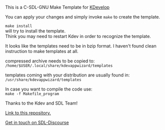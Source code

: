 This is a C-SDL-GNU Make Template for [KDevelop](https://www.kdevelop.org/)

You can apply your changes and simply invoke `make` to create the template.  

`make install`  
will try to install the template.  
Think you may need to restart Kdev in order to recognize the template.  

It looks like the templates need to be in bzip format. I haven't found clean instruction to make templates at all.

compressed archive needs to be copied to:  
`/home/$USER/.local/share/kdevappwizard/templates`

templates coming with your distribution  are usually found in:
`/usr/share/kdevappwizard/templates`

In case you want to compile the code use:  
`make -f Makefile_program`  

Thanks to the Kdev and SDL Team!

[Link to this repository.](https://github.com/Acry/SDL2-C-KDev_App_Template)

[Get in touch on SDL-Discourse](https://discourse.libsdl.org/u/Acry/summary)
